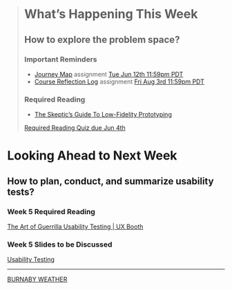 > # What’s Happening This Week
> ## How to explore the problem space?
> ### Important Reminders
> * [Journey Map](#) assignment <span class='badge'> [Tue Jun 12th 11:59pm PDT](https://www.timeanddate.com/worldclock/fixedtime.html?msg=CMPT-363+Individual+Journey+Map+Assignment+Due+Date&iso=20180612T2359)</span>
> * [Course Reflection Log](#) assignment <span class='badge'> [Fri Aug 3rd 11:59pm PDT](https://www.timeanddate.com/worldclock/fixedtime.html?msg=CMPT-363+Individual+Course+Reflection+Log+Due+Date&iso=20180803T2359)</span>
>
> ### Required Reading
> * [The Skeptic’s Guide To Low-Fidelity Prototyping](https://www.smashingmagazine.com/2014/10/the-skeptics-guide-to-low-fidelity-prototyping/)
>
> [Required Reading Quiz due Jun 4th](https://canvas.sfu.ca/courses/44038/quizzes/166553 ':class=button')

# Looking Ahead to Next Week
## How to plan, conduct, and summarize usability tests?
### Week 5 Required Reading
<a class="embedly-card" data-card-controls="0" data-card-align="left" href="http://www.uxbooth.com/articles/the-art-of-guerrilla-usability-testing/">The Art of Guerrilla Usability Testing | UX Booth</a>


### Week 5 Slides to be Discussed
[Usability Testing](https://www.google.ca/slides/about/)

---

<a class="weatherwidget-io" href="https://forecast7.com/en/49d25n122d98/burnaby/" data-label_1="BURNABY" data-label_2="WEATHER" data-theme="original" >BURNABY WEATHER</a>
